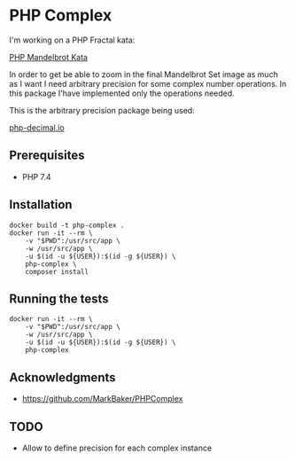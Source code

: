# PHP Complex

I'm working on a PHP Fractal kata:

[PHP Mandelbrot Kata](https://github.com/josecelano/php-mandelbrot-arbitrary-precision)

In order to get be able to zoom in the final Mandelbrot Set image as much as I want I need arbitrary precision for some complex number operations. In this package I'have implemented only the operations needed.

This is the arbitrary precision package being used:

[php-decimal.io](https://php-decimal.io/)

## Prerequisites

* PHP 7.4

## Installation

```
docker build -t php-complex .
docker run -it --rm \
	-v "$PWD":/usr/src/app \
	-w /usr/src/app \
	-u $(id -u ${USER}):$(id -g ${USER}) \
	php-complex \
    composer install
```

## Running the tests

```
docker run -it --rm \
	-v "$PWD":/usr/src/app \
	-w /usr/src/app \
	-u $(id -u ${USER}):$(id -g ${USER}) \
	php-complex
```

## Acknowledgments

* https://github.com/MarkBaker/PHPComplex

## TODO

* Allow to define precision for each complex instance
